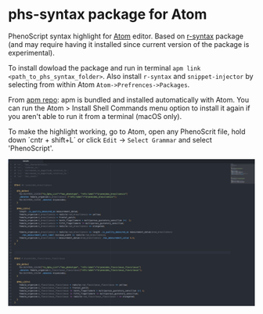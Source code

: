 # phs-syntax package for Atom

PhenoScript syntax highlight for [Atom](https://atom.io) editor. Based on [r-syntax](https://atom.io/packages/r-syntax) package (and may require having it installed since current version of the package is experimental).

To install dowload the package and run in terminal `apm link <path_to_phs_syntax_folder>`. Also install `r-syntax` and `snippet-injector` by selecting from within Atom `Atom->Prefrences->Packages`.

From [apm repo](https://github.com/atom/apm): apm is bundled and installed automatically with Atom. You can run the Atom > Install Shell Commands menu option to install it again if you aren't able to run it from a terminal (macOS only).

To make the highlight working, go to Atom, open any PhenoScrit file, hold down ´cntr + shift+L´ or click `Edit` -> `Select Grammar` and select 'PhenoScript'.

![A screenshot of your package](https://github.com/sergeitarasov/PhenoScript_OLD/blob/master/phs_highlight.png)
